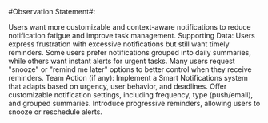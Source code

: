 #Observation Statement#:

  Users want more customizable and context-aware notifications to reduce notification fatigue and improve task management.
  Supporting Data:
  Users express frustration with excessive notifications but still want timely reminders.
  Some users prefer notifications grouped into daily summaries, while others want instant alerts for urgent tasks.
  Many users request "snooze" or "remind me later" options to better control when they receive reminders.
  Team Action (if any):
  Implement a Smart Notifications system that adapts based on urgency, user behavior, and deadlines.
  Offer customizable notification settings, including frequency, type (push/email), and grouped summaries.
  Introduce progressive reminders, allowing users to snooze or reschedule alerts.
